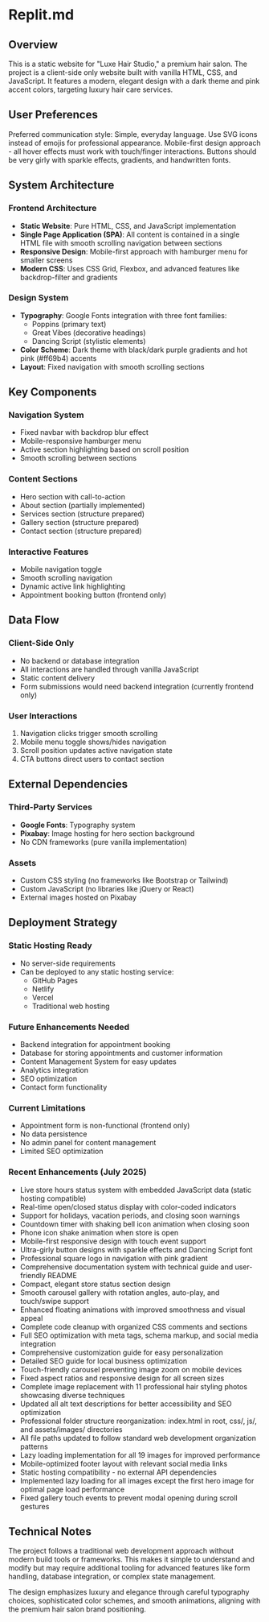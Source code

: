 # Replit.md

## Overview

This is a static website for "Luxe Hair Studio," a premium hair salon. The project is a client-side only website built with vanilla HTML, CSS, and JavaScript. It features a modern, elegant design with a dark theme and pink accent colors, targeting luxury hair care services.

## User Preferences

Preferred communication style: Simple, everyday language.
Use SVG icons instead of emojis for professional appearance.
Mobile-first design approach - all hover effects must work with touch/finger interactions.
Buttons should be very girly with sparkle effects, gradients, and handwritten fonts.

## System Architecture

### Frontend Architecture
- **Static Website**: Pure HTML, CSS, and JavaScript implementation
- **Single Page Application (SPA)**: All content is contained in a single HTML file with smooth scrolling navigation between sections
- **Responsive Design**: Mobile-first approach with hamburger menu for smaller screens
- **Modern CSS**: Uses CSS Grid, Flexbox, and advanced features like backdrop-filter and gradients

### Design System
- **Typography**: Google Fonts integration with three font families:
  - Poppins (primary text)
  - Great Vibes (decorative headings)
  - Dancing Script (stylistic elements)
- **Color Scheme**: Dark theme with black/dark purple gradients and hot pink (#ff69b4) accents
- **Layout**: Fixed navigation with smooth scrolling sections

## Key Components

### Navigation System
- Fixed navbar with backdrop blur effect
- Mobile-responsive hamburger menu
- Active section highlighting based on scroll position
- Smooth scrolling between sections

### Content Sections
- Hero section with call-to-action
- About section (partially implemented)
- Services section (structure prepared)
- Gallery section (structure prepared)
- Contact section (structure prepared)

### Interactive Features
- Mobile navigation toggle
- Smooth scrolling navigation
- Dynamic active link highlighting
- Appointment booking button (frontend only)

## Data Flow

### Client-Side Only
- No backend or database integration
- All interactions are handled through vanilla JavaScript
- Static content delivery
- Form submissions would need backend integration (currently frontend only)

### User Interactions
1. Navigation clicks trigger smooth scrolling
2. Mobile menu toggle shows/hides navigation
3. Scroll position updates active navigation state
4. CTA buttons direct users to contact section

## External Dependencies

### Third-Party Services
- **Google Fonts**: Typography system
- **Pixabay**: Image hosting for hero section background
- No CDN frameworks (pure vanilla implementation)

### Assets
- Custom CSS styling (no frameworks like Bootstrap or Tailwind)
- Custom JavaScript (no libraries like jQuery or React)
- External images hosted on Pixabay

## Deployment Strategy

### Static Hosting Ready
- No server-side requirements
- Can be deployed to any static hosting service:
  - GitHub Pages
  - Netlify
  - Vercel
  - Traditional web hosting

### Future Enhancements Needed
- Backend integration for appointment booking
- Database for storing appointments and customer information
- Content Management System for easy updates
- Analytics integration
- SEO optimization
- Contact form functionality

### Current Limitations
- Appointment form is non-functional (frontend only)
- No data persistence
- No admin panel for content management
- Limited SEO optimization

### Recent Enhancements (July 2025)
- Live store hours status system with embedded JavaScript data (static hosting compatible)
- Real-time open/closed status display with color-coded indicators
- Support for holidays, vacation periods, and closing soon warnings
- Countdown timer with shaking bell icon animation when closing soon
- Phone icon shake animation when store is open
- Mobile-first responsive design with touch event support
- Ultra-girly button designs with sparkle effects and Dancing Script font
- Professional square logo in navigation with pink gradient
- Comprehensive documentation system with technical guide and user-friendly README
- Compact, elegant store status section design
- Smooth carousel gallery with rotation angles, auto-play, and touch/swipe support
- Enhanced floating animations with improved smoothness and visual appeal
- Complete code cleanup with organized CSS comments and sections
- Full SEO optimization with meta tags, schema markup, and social media integration
- Comprehensive customization guide for easy personalization
- Detailed SEO guide for local business optimization
- Touch-friendly carousel preventing image zoom on mobile devices
- Fixed aspect ratios and responsive design for all screen sizes
- Complete image replacement with 11 professional hair styling photos showcasing diverse techniques
- Updated all alt text descriptions for better accessibility and SEO optimization
- Professional folder structure reorganization: index.html in root, css/, js/, and assets/images/ directories
- All file paths updated to follow standard web development organization patterns
- Lazy loading implementation for all 19 images for improved performance
- Mobile-optimized footer layout with relevant social media links
- Static hosting compatibility - no external API dependencies
- Implemented lazy loading for all images except the first hero image for optimal page load performance
- Fixed gallery touch events to prevent modal opening during scroll gestures

## Technical Notes

The project follows a traditional web development approach without modern build tools or frameworks. This makes it simple to understand and modify but may require additional tooling for advanced features like form handling, database integration, or complex state management.

The design emphasizes luxury and elegance through careful typography choices, sophisticated color schemes, and smooth animations, aligning with the premium hair salon brand positioning.